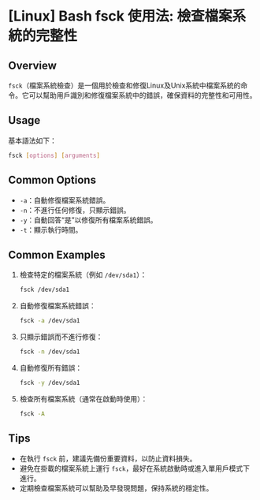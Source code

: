 # [Linux] Bash fsck 使用法: 檢查檔案系統的完整性

## Overview
`fsck`（檔案系統檢查）是一個用於檢查和修復Linux及Unix系統中檔案系統的命令。它可以幫助用戶識別和修復檔案系統中的錯誤，確保資料的完整性和可用性。

## Usage
基本語法如下：
```bash
fsck [options] [arguments]
```

## Common Options
- `-a`：自動修復檔案系統錯誤。
- `-n`：不進行任何修復，只顯示錯誤。
- `-y`：自動回答“是”以修復所有檔案系統錯誤。
- `-t`：顯示執行時間。

## Common Examples
1. 檢查特定的檔案系統（例如 `/dev/sda1`）：
   ```bash
   fsck /dev/sda1
   ```

2. 自動修復檔案系統錯誤：
   ```bash
   fsck -a /dev/sda1
   ```

3. 只顯示錯誤而不進行修復：
   ```bash
   fsck -n /dev/sda1
   ```

4. 自動修復所有錯誤：
   ```bash
   fsck -y /dev/sda1
   ```

5. 檢查所有檔案系統（通常在啟動時使用）：
   ```bash
   fsck -A
   ```

## Tips
- 在執行 `fsck` 前，建議先備份重要資料，以防止資料損失。
- 避免在掛載的檔案系統上運行 `fsck`，最好在系統啟動時或進入單用戶模式下進行。
- 定期檢查檔案系統可以幫助及早發現問題，保持系統的穩定性。